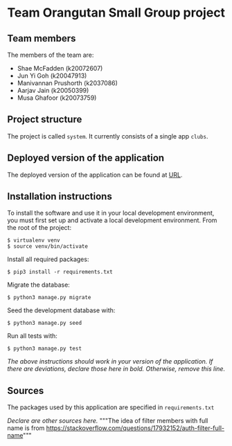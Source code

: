 # Team Orangutan Small Group project

## Team members
The members of the team are:
- Shae McFadden (k20072607)
- Jun Yi Goh (k20047913)
- Manivannan Prushorth (k2037086)
- Aarjav Jain (k20050399)
- Musa Ghafoor (k20073759)

## Project structure
The project is called `system`.  It currently consists of a single app `clubs`.

## Deployed version of the application
The deployed version of the application can be found at [URL](URL).

## Installation instructions
To install the software and use it in your local development environment, you must first set up and activate a local development environment.  From the root of the project:

```
$ virtualenv venv
$ source venv/bin/activate
```

Install all required packages:

```
$ pip3 install -r requirements.txt
```

Migrate the database:

```
$ python3 manage.py migrate
```

Seed the development database with:

```
$ python3 manage.py seed
```

Run all tests with:
```
$ python3 manage.py test
```

*The above instructions should work in your version of the application.  If there are deviations, declare those here in bold.  Otherwise, remove this line.*

## Sources
The packages used by this application are specified in `requirements.txt`

*Declare are other sources here.*
"""The idea of filter members with full name is from https://stackoverflow.com/questions/17932152/auth-filter-full-name"""
